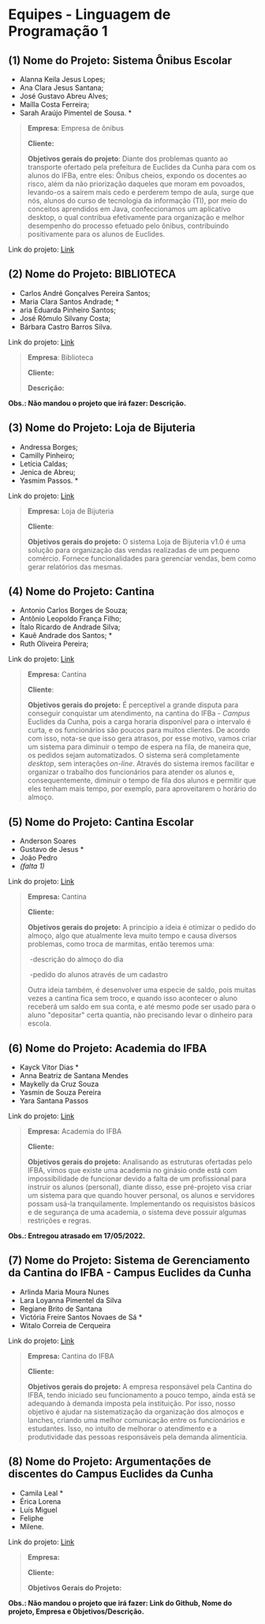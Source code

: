 # Equipes - Linguagem de Programação 1

## (1) Nome do Projeto: Sistema Ônibus Escolar

- Alanna Keila Jesus Lopes;
- Ana Clara Jesus Santana;
- José Gustavo Abreu Alves;
- Maílla Costa Ferreira;
- Sarah Araújo Pimentel de Sousa. \*

> **Empresa**: Empresa de ônibus
>
> **Cliente:**
>
> **Objetivos gerais do projeto**: Diante dos problemas quanto ao transporte ofertado pela prefeitura de Euclides da Cunha para com os alunos do IFBa, entre eles: Ônibus cheios, expondo os docentes ao risco, além da não priorização daqueles que moram em povoados, levando-os a saírem mais cedo e perderem tempo de aula, surge que nós, alunos do curso de tecnologia da informação (TI), por meio do conceitos aprendidos em Java, confeccionamos um aplicativo desktop, o qual contribua efetivamente para organização e melhor desempenho do processo efetuado pelo ônibus, contribuindo positivamente para os alunos de Euclides.

Link do projeto: [Link](https://github.com/IFBA-EUC/Projeto-2-C.git)

## (2) Nome do Projeto: BIBLIOTECA

- Carlos André Gonçalves Pereira Santos;
- Maria Clara Santos Andrade; *
- aria Eduarda Pinheiro Santos;
- José Rômulo Silvany Costa;
- Bárbara Castro Barros Silva.

Link do projeto: [Link](https://github.com/clarasandz/PROJETO-FINAL---BIBLIOTECA)

> **Empresa**: Biblioteca
>
> **Cliente:**
>
> **Descrição:** 

**Obs.: Não mandou o projeto que irá fazer: Descrição.**

## (3) Nome do Projeto: Loja de Bijuteria

- Andressa Borges;
- Camilly Pinheiro;
- Letícia Caldas;
- Jenica de Abreu;
- Yasmim Passos. *

Link do projeto: [Link](https://github.com/yasmim-passos/LP1-Projeto-2022)

> **Empresa:** Loja de Bijuteria
>
> **Cliente**: 
>
> **Objetivos gerais do projeto:** O sistema Loja de Bijuteria v1.0 é uma solução para organização das vendas realizadas de um pequeno comércio. Fornece funcionalidades para gerenciar vendas, bem como gerar relatórios das mesmas.

## (4) Nome do Projeto: Cantina

- Antonio Carlos Borges de Souza; 
- Antônio Leopoldo França Filho; 
- Ítalo Ricardo de Andrade Silva; 
- Kauê Andrade dos Santos; *
- Ruth Oliveira Pereira;

Link do projeto: [Link](https://github.com/kaue-andrade/sistema-java)

> **Empresa:** Cantina
>
> **Cliente**: 
>
> **Objetivos gerais do projeto:** É perceptível a grande disputa para conseguir conquistar um atendimento, na cantina do IFBa - *Campus* Euclides da Cunha, pois a carga horaria disponível para o intervalo é curta, e os funcionários são poucos para muitos clientes. De acordo com isso, nota-se que isso gera atrasos, por esse motivo, vamos criar um sistema para diminuir o tempo de espera na fila, de maneira que, os pedidos sejam automatizados. O sistema será completamente *desktop*, sem interações *on-line*. Através do sistema iremos facilitar e organizar o trabalho dos funcionários para atender os alunos e, consequentemente, diminuir o tempo de fila dos alunos e permitir que eles tenham mais tempo, por exemplo, para aproveitarem o horário do almoço.

## (5) Nome do Projeto: Cantina Escolar

- Anderson Soares
- Gustavo de Jesus *
- João Pedro 
- *(falta 1)*

Link do projeto: [Link](https://github.com/N33ttu2/Gerenciamento_de_pedidos_de_uma_pastelaria)

> **Empresa:** Cantina
>
> **Cliente:** 
>
> **Objetivos gerais do projeto:** A principio a ideia é otimizar o pedido do almoço, algo que atualmente leva muito tempo e causa diversos problemas, como troca de marmitas, então teremos uma: 
>
> ​	-descrição do almoço do dia
>
> ​	-pedido do alunos através de um cadastro
>
> Outra ideia também, é desenvolver uma especie de saldo, pois muitas vezes a cantina fica sem troco, e quando isso acontecer o aluno receberá um saldo em sua conta, e até mesmo pode ser usado para o aluno "depositar" certa quantia, não precisando levar o dinheiro para escola.

## (6) Nome do Projeto: Academia do IFBA

- Kayck Vitor Dias *
- Anna Beatriz de Santana Mendes
- Maykelly da Cruz Souza
- Yasmin de Souza Pereira
- Yara Santana Passos 

Link do projeto: [Link](https://github.com/IFBA-EUC/Projeto-final-2-C)

> **Empresa:** Academia do IFBA
>
> **Cliente:** 
>
> **Objetivos gerais do projeto:** Analisando as estruturas ofertadas pelo IFBA, vimos que existe uma academia no ginásio onde está com impossibilidade de funcionar devido a falta de um profissional para instruir os alunos (personal), diante disso, esse pré-projeto visa criar um sistema para que quando houver personal, os alunos e servidores possam usá-la tranquilamente. Implementando os requisistos básicos e de segurança de uma academia, o sistema deve possuir algumas restrições e regras.

**Obs.: Entregou atrasado em 17/05/2022.**

## (7) Nome do Projeto: Sistema de Gerenciamento da Cantina do IFBA - Campus Euclides da Cunha

- Arlinda Maria Moura Nunes
- Lara Loyanna Pimentel da Silva
- Regiane Brito de Santana
- Victória Freire Santos Novaes de Sá *
- Witalo Correia de Cerqueira

Link do projeto: [Link](https://github.com/IFBA-EUC/Projeto-2C.git)

> **Empresa:** Cantina do IFBA
>
> **Cliente:** 
>
> **Objetivos gerais do projeto:** A empresa responsável pela Cantina do IFBA, tendo iniciado seu funcionamento a pouco tempo, ainda está se adequando à demanda imposta pela instituição. Por isso, nosso objetivo é ajudar na sistematização da organização dos almoços e lanches, criando uma melhor comunicação entre os funcionários e estudantes. Isso, no intuito de melhorar o atendimento e a produtividade das pessoas responsáveis pela demanda alimentícia.

## (8) Nome do Projeto: Argumentações de discentes do Campus Euclides da Cunha

- Camila Leal *
- Érica Lorena
- Luís Miguel
- Feliphe
- Milene.

Link do projeto: [Link](https://github.com/camilaleall/Argumenta-es_discentes)

> **Empresa:** 
>
> **Cliente:** 
>
> **Objetivos Gerais do Projeto:** 

**Obs.: Não mandou o projeto que irá fazer: Link do Github, Nome do projeto, Empresa e Objetivos/Descrição.**